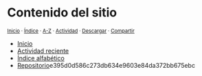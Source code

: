 # Contenido del sitio
<sup>[Inicio](../index.md) · [Índice](../index.md#contenido) · [A-Z](../indices/alfabetico.md) · [Actividad](../indices/actividad.md) · <a href="../contenido/contenido.html" download="jucardus-contenido.html">Descargar</a> · [Compartir](https://x.com/intent/tweet?text=Contenido%20del%20repositorio%20Jucardus.%0A%E2%86%92%20https%3A%2F%2Fjucardus.github.io%2Fcontenido%2Fcontenido.md%0A%0A%23indcs_jucardus%0A%40jucardus)</sup>

* [Inicio](../index.md)
* [Actividad reciente](../indices/actividad.md)
* [Índice alfabético](../indices/alfabetico.md)
* [Repositorio](https://github.com/jucardus/jucardus.github.io)e395d0d586c273db634e9603e84da372bb675ebc
